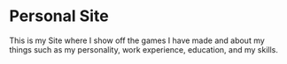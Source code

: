 # Personal Site
This is my Site where I show off the games I have made and about my things such as my personality, work experience, education, and my skills.
